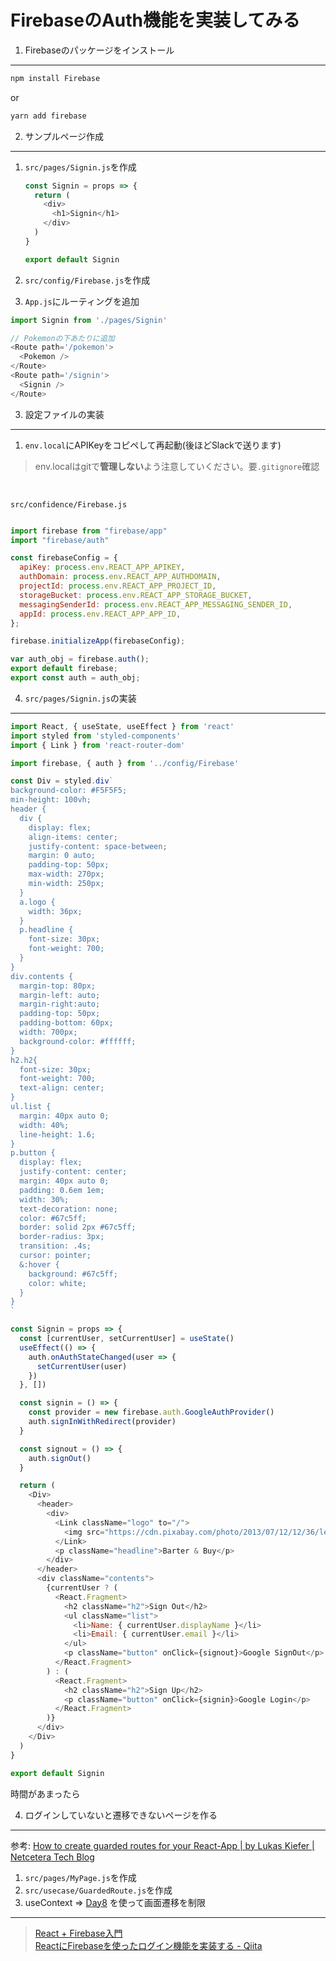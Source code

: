 FirebaseのAuth機能を実装してみる
===

1. Firebaseのパッケージをインストール
---

```bash
npm install Firebase
```

or

```bash
yarn add firebase
```


2. サンプルページ作成
---

1. `src/pages/Signin.js`を作成
    ```js
    const Signin = props => {
      return (
        <div>
          <h1>Signin</h1>
        </div>
      )
    }

    export default Signin
    ```

1. `src/config/Firebase.js`を作成
1. `App.js`にルーティングを追加

```js
import Signin from './pages/Signin'

// Pokemonの下あたりに追加
<Route path='/pokemon'>
  <Pokemon />
</Route>
<Route path='/signin'>
  <Signin />
</Route>
```



3. 設定ファイルの実装
---

1. `env.local`にAPIKeyをコピペして再起動(後ほどSlackで送ります)

> env.localはgitで**管理しない**よう注意していください。要`.gitignore`確認

<br>

`src/confidence/Firebase.js`

```js

import firebase from "firebase/app"
import "firebase/auth"

const firebaseConfig = {
  apiKey: process.env.REACT_APP_APIKEY,
  authDomain: process.env.REACT_APP_AUTHDOMAIN,
  projectId: process.env.REACT_APP_PROJECT_ID,
  storageBucket: process.env.REACT_APP_STORAGE_BUCKET,
  messagingSenderId: process.env.REACT_APP_MESSAGING_SENDER_ID,
  appId: process.env.REACT_APP_APP_ID,
};

firebase.initializeApp(firebaseConfig);

var auth_obj = firebase.auth();
export default firebase;
export const auth = auth_obj;
```

4. `src/pages/Signin.js`の実装
---

```js
import React, { useState, useEffect } from 'react'
import styled from 'styled-components'
import { Link } from 'react-router-dom'

import firebase, { auth } from '../config/Firebase'

const Div = styled.div`
background-color: #F5F5F5;
min-height: 100vh;
header {
  div {
    display: flex;
    align-items: center;
    justify-content: space-between;
    margin: 0 auto;
    padding-top: 50px;
    max-width: 270px;
    min-width: 250px;
  }
  a.logo {
    width: 36px;
  }
  p.headline {
    font-size: 30px;
    font-weight: 700;
  }
}
div.contents {
  margin-top: 80px;
  margin-left: auto;
  margin-right:auto;
  padding-top: 50px;
  padding-bottom: 60px;
  width: 700px;
  background-color: #ffffff;
}
h2.h2{
  font-size: 30px;
  font-weight: 700;
  text-align: center;
}
ul.list {
  margin: 40px auto 0;
  width: 40%;
  line-height: 1.6;
}
p.button {
  display: flex;
  justify-content: center;
  margin: 40px auto 0;
  padding: 0.6em 1em;
  width: 30%;
  text-decoration: none;
  color: #67c5ff;
  border: solid 2px #67c5ff;
  border-radius: 3px;
  transition: .4s;
  cursor: pointer;
  &:hover {
    background: #67c5ff;
    color: white;
  }
}
`

const Signin = props => {
  const [currentUser, setCurrentUser] = useState()
  useEffect(() => {
    auth.onAuthStateChanged(user => {
      setCurrentUser(user)
    })
  }, [])

  const signin = () => {
    const provider = new firebase.auth.GoogleAuthProvider()
    auth.signInWithRedirect(provider)
  }

  const signout = () => {
    auth.signOut()
  }

  return (
    <Div>
      <header>
        <div>
          <Link className="logo" to="/">
            <img src="https://cdn.pixabay.com/photo/2013/07/12/12/36/letter-145996_1280.png" alt=""/>
          </Link>
          <p className="headline">Barter & Buy</p>
        </div>
      </header>
      <div className="contents">
        {currentUser ? (
          <React.Fragment>
            <h2 className="h2">Sign Out</h2>
            <ul className="list">
              <li>Name: { currentUser.displayName }</li>
              <li>Email: { currentUser.email }</li>
            </ul>
            <p className="button" onClick={signout}>Google SignOut</p>
          </React.Fragment>
        ) : (
          <React.Fragment>
            <h2 className="h2">Sign Up</h2>
            <p className="button" onClick={signin}>Google Login</p>
          </React.Fragment>
        )}
      </div>
    </Div>
  )
}

export default Signin
```

時間があまったら

4. ログインしていないと遷移できないページを作る
---

参考: [How to create guarded routes for your React\-App \| by Lukas Kiefer \| Netcetera Tech Blog](https://blog.netcetera.com/how-to-create-guarded-routes-for-your-react-app-d2fe7c7b6122)

1. `src/pages/MyPage.js`を作成
1. `src/usecase/GuardedRoute.js`を作成
1. useContext => [Day8](./Day8.md) を使って画面遷移を制限

---

> [React \+ Firebase入門](https://zenn.dev/masalib)<br>
[ReactにFirebaseを使ったログイン機能を実装する \- Qiita](https://qiita.com/kaitaku/items/6cfbcfed55cc6e817b20)

